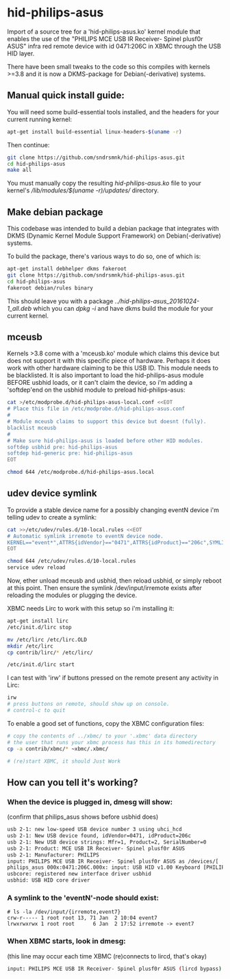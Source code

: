 hid-philips-asus
================

Import of a source tree for a 'hid-philips-asus.ko' kernel module that enables
the use of the "PHILIPS MCE USB IR Receiver- Spinel plusf0r ASUS" infra red
remote device with id 0471:206C in XBMC through the USB HID layer.

There have been small tweaks to the code so this compiles with kernels >=3.8
and it is now a DKMS-package for Debian(-derivative) systems.


Manual quick install guide:
---------------------------

You will need some build-essential tools installed, and the headers for your
current running kernel:

```sh
apt-get install build-essential linux-headers-$(uname -r)
```

Then continue:

```sh
git clone https://github.com/sndrsmnk/hid-philips-asus.git
cd hid-philips-asus
make all
```

You must manually copy the resulting _hid-philips-asus.ko_ file to your
kernel's _/lib/modules/$(uname -r)/updates/_ directory.


Make debian package
-------------------
This codebase was intended to build a debian package that integrates with
DKMS (Dynamic Kernel Module Support Framework) on Debian(-derivative) systems.

To build the package, there's various ways to do so, one of which is:

```sh
apt-get install debhelper dkms fakeroot
git clone https://github.com/sndrsmnk/hid-philips-asus.git
cd hid-philips-asus
fakeroot debian/rules binary
```

This should leave you with a package _../hid-philips-asus_20161024-1_all.deb_
which you can _dpkg -i_ and have dkms build the module for your current kernel.


mceusb
------

Kernels >3.8 come with a 'mceusb.ko' module which claims this device
but does not support it with this specific piece of hardware. Perhaps
it does work with other hardware claiming to be this USB ID. This
module needs to be blacklisted.
It is also important to load the hid-philips-asus module BEFORE usbhid
loads, or it can't claim the device, so i'm adding a 'softdep'end on
the usbhid module to preload hid-philips-asus:

```sh
cat >/etc/modprobe.d/hid-philips-asus-local.conf <<EOT
# Place this file in /etc/modprobe.d/hid-philips-asus.conf
#
# Module mceusb claims to support this device but doesnt (fully).
blacklist mceusb
#
# Make sure hid-philips-asus is loaded before other HID modules.
softdep usbhid pre: hid-philips-asus
softdep hid-generic pre: hid-philips-asus
EOT

chmod 644 /etc/modprobe.d/hid-philips-asus.local
```


udev device symlink
-------------------
To provide a stable device name for a possibly changing eventN device i'm telling udev to create a symlink:

```sh
cat >>/etc/udev/rules.d/10-local.rules <<EOT
# Automatic symlink irremote to eventN device node.
KERNEL=="event*",ATTRS{idVendor}=="0471",ATTRS{idProduct}=="206c",SYMLINK="input/irremote"
EOT

chmod 644 /etc/udev/rules.d/10-local.rules
service udev reload
```

Now, ether unload mceusb and usbhid, then reload usbhid, or simply reboot at
this point. Then ensure the symlink /dev/input/irremote exists after reloading
the modules or plugging the device.

XBMC needs Lirc to work with this setup so i'm installing it:

```sh
apt-get install lirc
/etc/init.d/lirc stop

mv /etc/lirc /etc/lirc.OLD
mkdir /etc/lirc
cp contrib/lirc/* /etc/lirc/

/etc/init.d/lirc start
```

I can test with 'irw' if buttons pressed on the remote present any activity in Lirc:

```sh
irw
# press buttons on remote, should show up on console.
# control-c to quit
```

To enable a good set of functions, copy the XBMC configuration files:
```sh
# copy the contents of ../xbmc/ to your '.xbmc' data directory
# the user that runs your xbmc process has this in its homedirectory
cp -a contrib/xbmc/* ~xbmc/.xbmc/

# (re)start XBMC, it should Just Work
```



How can you tell it's working?
------------------------------

### When the device is plugged in, dmesg will show:
(confirm that philips_asus shows before usbhid does)
```sh
usb 2-1: new low-speed USB device number 3 using uhci_hcd
usb 2-1: New USB device found, idVendor=0471, idProduct=206c
usb 2-1: New USB device strings: Mfr=1, Product=2, SerialNumber=0
usb 2-1: Product: MCE USB IR Receiver- Spinel plusf0r ASUS
usb 2-1: Manufacturer: PHILIPS
input: PHILIPS MCE USB IR Receiver- Spinel plusf0r ASUS as /devices/[ .. ]/input/inputNN
philips_asus 000x:0471:206C.000x: input: USB HID v1.00 Keyboard [PHILIPS MCE USB IR Receiver- Spinel plusf0r ASUS] on usb-[ .. ]/inputN
usbcore: registered new interface driver usbhid
usbhid: USB HID core driver
```

### A symlink to the 'eventN'-node should exist:
```
# ls -la /dev/input/{irremote,event7}
crw-r----- 1 root root 13, 71 Jan  2 10:04 event7
lrwxrwxrwx 1 root root      6 Jan  2 17:52 irremote -> event7
```

### When XBMC starts, look in dmesg:
(this line may occur each time XBMC (re)connects to lircd, that's okay)
```sh
input: PHILIPS MCE USB IR Receiver- Spinel plusf0r ASUS (lircd bypass) as /devices/virtual/input/inputNN
```
